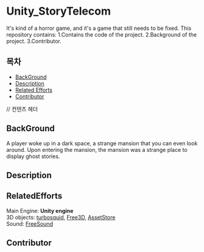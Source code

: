# Unity_StoryTelecom
It's kind of a horror game, and it's a game that still needs to be fixed.
This repository contains:
	1.Contains the code of the project.
	2.Background of the project.
	3.Contributor.
	
## 목차
- [BackGround](#BackGround)
- [Description](#Description)
- [Related Efforts](#RelatedEfforts)
- [Contributor](#Contributor)


// 컨텐츠 헤더
## BackGround
A player woke up in a dark space, a strange mansion that you can even look around.
Upon entering the mansion, the mansion was a strange place to display ghost stories.
## Description
## RelatedEfforts
Main Engine: **Unity engine**<br>
3D objects: [turbosquid](https://www.turbosquid.com/),  [Free3D](https://free3d.com/),  [AssetStore](https://assetstore.unity.com/) <br>
Sound: [FreeSound](https://www.turbosquid.com/)
## Contributor
